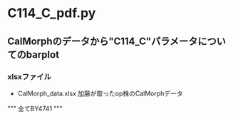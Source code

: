 # C114_C_pdf.py

## CalMorphのデータから"C114_C"パラメータについてのbarplot

### xlsxファイル

* CalMorph_data.xlsx
加藤が取ったop株のCalMorphデータ

"""
全てBY4741
"""
